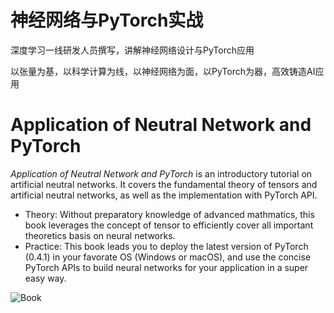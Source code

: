# 神经网络与PyTorch实战 

深度学习一线研发人员撰写，讲解神经网络设计与PyTorch应用

以张量为基，以科学计算为线，以神经网络为面，以PyTorch为器，高效铸造AI应用

# Application of Neutral Network and PyTorch

_Application of Neutral Network and PyTorch_ is an introductory tutorial on artificial neutral networks. It covers the fundamental theory of tensors and artificial neutral networks, as well as the implementation with PyTorch API.
- Theory: Without preparatory knowledge of advanced mathmatics, this book leverages the concept of tensor to efficiently cover all important theoretics basis on neural networks.
- Practice: This book leads you to deploy the latest version of PyTorch (0.4.1) in your favorate OS (Windows or macOS), and use the concise PyTorch APIs to build neural networks for your application in a super easy way.


![Book](http://www.cmpbook.com/data/stackroom/6/605771.jpg)


